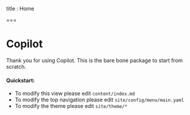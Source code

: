 
title : Home

===


# Copilot

Thank you for using Copilot. This is the bare bone package to start from scratch.


#### Quickstart:

- To modify this view please edit ```content/index.md```
- To modify the top navigation please edit ```site/config/menu/main.yaml```
- To modify the theme please edit ```site/theme/*```
